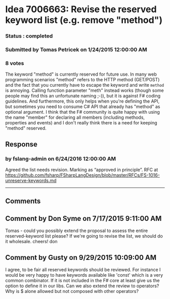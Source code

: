# Idea 7006663: Revise the reserved keyword list (e.g. remove "method") #

### Status : completed

### Submitted by Tomas Petricek on 1/24/2015 12:00:00 AM

### 8 votes

The keyword "method" is currently reserved for future use.
In many web programming scenarios "method" refers to the HTTP method (GET/POST) and the fact that you currently have to escape the keyword and write ``method`` is annoying. Calling function parameter "meth" instead works (though some people may find this an unfortunate naming ;-)), but it is against F# coding guidelines. And furthermore, this only helps when you're defining the API, but sometimes you need to consume C# API that already has "method" as optional argument.
I think that the F# community is quite happy with using the name "member" for declaring all members (including methods, properties and events) and I don't really think there is a need for keeping "method" reserved.



## Response 
### by fslang-admin on 6/24/2016 12:00:00 AM

Agreed the list needs revision. Marking as “approved in principle”.
RFC at https://github.com/fsharp/FSharpLangDesign/blob/master/RFCs/FS-1016-unreserve-keywords.md

------------------------
## Comments


## Comment by Don Syme on 7/17/2015 9:11:00 AM
Tomas - could you possibly extend the proposal to assess the entire reserved-keyword list please? If we're going to revise the list, we should do it wholesale.
cheers!
don


## Comment by Gusty on 9/29/2015 10:09:00 AM
I agree, to be fair all reserved keywords should be reviewed. For instance I would be very happy to have keywords available like 'const' which is a very common combinator. If it is not included in the F# core at least give us the option to define it in our libs. Can we also extend the review to operators? Why is $ alone allowed but not composed with other operators?

